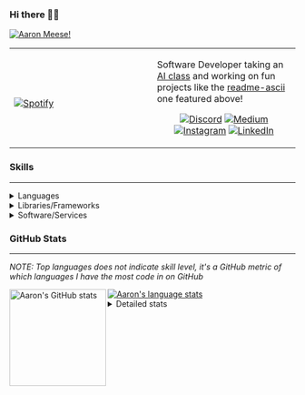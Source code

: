 ### Hi there 👋🏻
[![Aaron Meese!](https://user-images.githubusercontent.com/17814535/88975338-a2aabf00-d27f-11ea-963f-8a19608716b4.png)](https://github.com/ajmeese7/readme-ascii "README ASCII")

<!-- Modified from project here: https://github.com/novatorem/novatorem -->
<table width="100%"> 
  <tr>
  <td width="50%">
      
&nbsp; <br> [![Spotify](https://ajmeese7.vercel.app/api/spotify-playing)](https://open.spotify.com/user/ajmeese)

  </td>
  <td width="50%">

Software Developer taking an [AI class](https://courses.edx.org/courses/BerkeleyX/CS188.1x-4/1T2015/course/) and working on fun 
projects like the [readme-ascii](https://github.com/ajmeese7/readme-ascii) one featured above!
<br><p align="center">
  [![Discord](https://img.shields.io/badge/discord-ajmeese7%234835-369?style=flat-square&logo=discord&logoColor=white&color=purple)](https://discord.gg/PxRTQg3)
  [![Medium](https://img.shields.io/badge/medium-ajmeese7-1DB954?style=flat-square&logo=medium&logoColor=white)](https://link.aaronmeese.com/medium)<br>
  [![Instagram](https://img.shields.io/badge/instagram-ajmeese7-1DB954?style=flat-square&logo=instagram&logoColor=white&color=c13584)](https://link.aaronmeese.com/instagram)
  [![LinkedIn](https://img.shields.io/badge/linkedIn-aaronmeese-1DB954?style=flat-square&logo=linkedin&logoColor=white&color=blue)](https://link.aaronmeese.com/linkedin)
</p>
  </td>
  </table>

[//]: <> (The `&nbsp;` is to have Aphelion take up more space)

### Skills ###
----
<details>
<summary>Languages</summary>

+ JavaScript
+ HTML
+ CSS
    + [README ASCII](https://github.com/ajmeese7/readme-ascii)
+ PHP
+ Java
    + [BRCC Java](https://github.com/ajmeese7/brcc-java)
    + [Euler Problems](https://github.com/ajmeese7/euler-problems)

</details>
<details>
<summary>Libraries/Frameworks</summary>

+ NodeJS
    + [Snapchat Share](https://github.com/ajmeese7/snapchat-share)
    + [FRC Spreadsheets](https://github.com/ajmeese7/frc-spreadsheets)
+ Cordova
+ jQuery
+ Discord.js
    + [Spambot](https://github.com/ajmeese7/spambot)
    + [Automatic Reactions](https://github.com/ajmeese7/automatic-reactions)
    + [Multiple Reactions](https://github.com/ajmeese7/multiple-reactions)
    + [Galley Calls](https://github.com/ajmeese7/galley-calls)
+ Puppeteer
    + [README ASCII](https://github.com/ajmeese7/readme-ascii)
    + [Dynamic Page Retrieval](https://github.com/ajmeese7/dynamic-page-retrieval)
+ Nightmare.js
    + [Steam Queue Clicker](https://github.com/ajmeese7/steam-queue-clicker)
    + [Repbot](https://github.com/ajmeese7/repbot)
+ Express
    + [Galley Calls](https://github.com/ajmeese7/galley-calls)
+ json-fs-store
    + [Multiple Reactions](https://github.com/ajmeese7/multiple-reactions)
+ pdf-lib
+ async

</details>
<details>
<summary>Software/Services</summary>

+ Wallpaper Engine
    + [Random Wallpaper](https://github.com/ajmeese7/random-wallpaper)
    + [Image of the Day](https://github.com/ajmeese7/image-of-the-day)
+ phpMyAdmin
+ Cloudinary
+ Firefox Extensions
    + [Chess Next Move](https://github.com/ajmeese7/chess-next-move)
    + [Gmail Label Organizer](https://github.com/ajmeese7/gmail-label-organizer)
+ Google Analytics
+ Heroku
+ Nexmo
+ Twilio
    + [Galley Calls](https://github.com/ajmeese7/galley-calls)
+ Auth0
+ OneSignal

</details>
<!--
<details>
<summary>Soft Skills</summary>
+ English/Grammar
+ SEO
    <!-- + TODO: Add my site examples after I finish improving them --
</details>
-->

### GitHub Stats ###
----
*NOTE: Top languages does not indicate skill level, it's a GitHub metric of which languages I have the most code in on GitHub*

<a href="https://profile-summary-for-github.com/user/ajmeese7">
  <img align="left" height="170px" src="https://github-readme-stats.vercel.app/api?username=ajmeese7&show_icons=true&line_height=27&count_private=true&include_all_commits=true" alt="Aaron's GitHub stats"/>
  <img src="https://github-readme-stats.vercel.app/api/top-langs/?username=ajmeese7&hide_langs_below=5&layout=compact" alt="Aaron's language stats"/>
</a>

<details>
<summary>Detailed stats</summary>

### :zap: Recent Activity
<!--START_SECTION:activity-->
1. ❗️ Closed issue [#3](https://github.com//ajmeese7/automatic-reactions/issues/3) in [ajmeese7/automatic-reactions](https://github.com//ajmeese7/automatic-reactions)
2. 🗣 Commented on [#3](https://github.com//ajmeese7/automatic-reactions/issues/3) in [ajmeese7/automatic-reactions](https://github.com//ajmeese7/automatic-reactions)
3. 🗣 Commented on [#3](https://github.com//ajmeese7/automatic-reactions/issues/3) in [ajmeese7/automatic-reactions](https://github.com//ajmeese7/automatic-reactions)
4. 🗣 Commented on [#3](https://github.com//ajmeese7/steam-summary/issues/3) in [ajmeese7/steam-summary](https://github.com//ajmeese7/steam-summary)
5. ❗️ Closed issue [#2](https://github.com//ajmeese7/galley-calls/issues/2) in [ajmeese7/galley-calls](https://github.com//ajmeese7/galley-calls)
<!--END_SECTION:activity-->

### 🧐 Waka Stats
<!--START_SECTION:waka-->
**🐱 My Github Data** 

> 🏆 586 Contributions in the Year 2020
 > 
> 📦 45.6 kB Used in Github's Storage 
 > 
> 💼 Opted to Hire
 > 
> 📜 42 Public Repositories
 > 
> 🔑 15 Private Repositories 

**I'm an Early 🐤** 

```text
🌞 Morning    187 commits    ████████░░░░░░░░░░░░░░░░░   31.97% 
🌆 Daytime    254 commits    ██████████░░░░░░░░░░░░░░░   43.42% 
🌃 Evening    138 commits    ██████░░░░░░░░░░░░░░░░░░░   23.59% 
🌙 Night      6 commits      ░░░░░░░░░░░░░░░░░░░░░░░░░   1.03%

```
📅 **I'm Most Productive on Saturday** 

```text
Monday       74 commits     ███░░░░░░░░░░░░░░░░░░░░░░   12.65% 
Tuesday      68 commits     ███░░░░░░░░░░░░░░░░░░░░░░   11.62% 
Wednesday    75 commits     ███░░░░░░░░░░░░░░░░░░░░░░   12.82% 
Thursday     75 commits     ███░░░░░░░░░░░░░░░░░░░░░░   12.82% 
Friday       99 commits     ████░░░░░░░░░░░░░░░░░░░░░   16.92% 
Saturday     111 commits    ████░░░░░░░░░░░░░░░░░░░░░   18.97% 
Sunday       83 commits     ███░░░░░░░░░░░░░░░░░░░░░░   14.19%

```


📊 **This Week I Spent My Time On** 

```text
⌚︎ Time Zone: America/Chicago

💬 Programming Languages: 
JavaScript               7 hrs 40 mins       ██████████████████████░░░   88.92% 
Markdown                 39 mins             ██░░░░░░░░░░░░░░░░░░░░░░░   7.64% 
JSON                     13 mins             ░░░░░░░░░░░░░░░░░░░░░░░░░   2.61% 
PHP                      3 mins              ░░░░░░░░░░░░░░░░░░░░░░░░░   0.63% 
Git Config               0 secs              ░░░░░░░░░░░░░░░░░░░░░░░░░   0.11%

🐱‍💻 Projects: 
automatic-reactions      6 hrs 22 mins       ██████████████████░░░░░░░   73.82% 
coupon-book              1 hr 39 mins        ████░░░░░░░░░░░░░░░░░░░░░   19.2% 
steam-summary            15 mins             ░░░░░░░░░░░░░░░░░░░░░░░░░   3.01% 
galley-calls             8 mins              ░░░░░░░░░░░░░░░░░░░░░░░░░   1.68% 
spambot                  6 mins              ░░░░░░░░░░░░░░░░░░░░░░░░░   1.34%

```

**I Mostly Code in JavaScript** 

```text
JavaScript               22 repos            ██████████████░░░░░░░░░░░   56.41% 
HTML                     5 repos             ███░░░░░░░░░░░░░░░░░░░░░░   12.82% 
Java                     4 repos             ██░░░░░░░░░░░░░░░░░░░░░░░   10.26% 
Python                   3 repos             ██░░░░░░░░░░░░░░░░░░░░░░░   7.69% 
CSS                      2 repos             █░░░░░░░░░░░░░░░░░░░░░░░░   5.13%

```



<!--END_SECTION:waka-->
</details>
